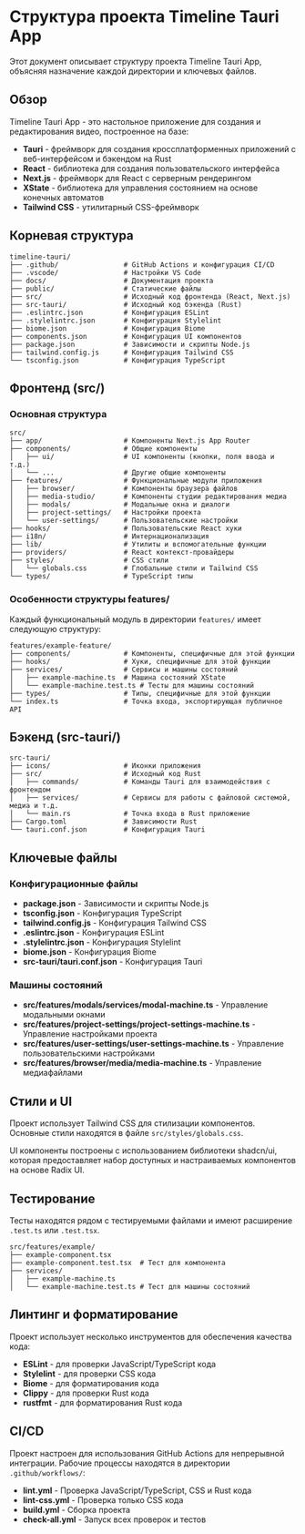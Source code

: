 # Структура проекта Timeline Tauri App

Этот документ описывает структуру проекта Timeline Tauri App, объясняя назначение каждой директории и ключевых файлов.

## Обзор

Timeline Tauri App - это настольное приложение для создания и редактирования видео, построенное на базе:
- **Tauri** - фреймворк для создания кроссплатформенных приложений с веб-интерфейсом и бэкендом на Rust
- **React** - библиотека для создания пользовательского интерфейса
- **Next.js** - фреймворк для React с серверным рендерингом
- **XState** - библиотека для управления состоянием на основе конечных автоматов
- **Tailwind CSS** - утилитарный CSS-фреймворк

## Корневая структура

```
timeline-tauri/
├── .github/                # GitHub Actions и конфигурация CI/CD
├── .vscode/                # Настройки VS Code
├── docs/                   # Документация проекта
├── public/                 # Статические файлы
├── src/                    # Исходный код фронтенда (React, Next.js)
├── src-tauri/              # Исходный код бэкенда (Rust)
├── .eslintrc.json          # Конфигурация ESLint
├── .stylelintrc.json       # Конфигурация Stylelint
├── biome.json              # Конфигурация Biome
├── components.json         # Конфигурация UI компонентов
├── package.json            # Зависимости и скрипты Node.js
├── tailwind.config.js      # Конфигурация Tailwind CSS
└── tsconfig.json           # Конфигурация TypeScript
```

## Фронтенд (src/)

### Основная структура

```
src/
├── app/                    # Компоненты Next.js App Router
├── components/             # Общие компоненты
│   ├── ui/                 # UI компоненты (кнопки, поля ввода и т.д.)
│   └── ...                 # Другие общие компоненты
├── features/               # Функциональные модули приложения
│   ├── browser/            # Компоненты браузера файлов
│   ├── media-studio/       # Компоненты студии редактирования медиа
│   ├── modals/             # Модальные окна и диалоги
│   ├── project-settings/   # Настройки проекта
│   └── user-settings/      # Пользовательские настройки
├── hooks/                  # Пользовательские React хуки
├── i18n/                   # Интернационализация
├── lib/                    # Утилиты и вспомогательные функции
├── providers/              # React контекст-провайдеры
├── styles/                 # CSS стили
│   └── globals.css         # Глобальные стили и Tailwind CSS
└── types/                  # TypeScript типы
```

### Особенности структуры features/

Каждый функциональный модуль в директории `features/` имеет следующую структуру:

```
features/example-feature/
├── components/             # Компоненты, специфичные для этой функции
├── hooks/                  # Хуки, специфичные для этой функции
├── services/               # Сервисы и машины состояний
│   ├── example-machine.ts  # Машина состояний XState
│   └── example-machine.test.ts # Тесты для машины состояний
├── types/                  # Типы, специфичные для этой функции
└── index.ts                # Точка входа, экспортирующая публичное API
```

## Бэкенд (src-tauri/)

```
src-tauri/
├── icons/                  # Иконки приложения
├── src/                    # Исходный код Rust
│   ├── commands/           # Команды Tauri для взаимодействия с фронтендом
│   ├── services/           # Сервисы для работы с файловой системой, медиа и т.д.
│   └── main.rs             # Точка входа в Rust приложение
├── Cargo.toml              # Зависимости Rust
└── tauri.conf.json         # Конфигурация Tauri
```

## Ключевые файлы

### Конфигурационные файлы

- **package.json** - Зависимости и скрипты Node.js
- **tsconfig.json** - Конфигурация TypeScript
- **tailwind.config.js** - Конфигурация Tailwind CSS
- **.eslintrc.json** - Конфигурация ESLint
- **.stylelintrc.json** - Конфигурация Stylelint
- **biome.json** - Конфигурация Biome
- **src-tauri/tauri.conf.json** - Конфигурация Tauri

### Машины состояний

- **src/features/modals/services/modal-machine.ts** - Управление модальными окнами
- **src/features/project-settings/project-settings-machine.ts** - Управление настройками проекта
- **src/features/user-settings/user-settings-machine.ts** - Управление пользовательскими настройками
- **src/features/browser/media/media-machine.ts** - Управление медиафайлами

## Стили и UI

Проект использует Tailwind CSS для стилизации компонентов. Основные стили находятся в файле `src/styles/globals.css`.

UI компоненты построены с использованием библиотеки shadcn/ui, которая предоставляет набор доступных и настраиваемых компонентов на основе Radix UI.

## Тестирование

Тесты находятся рядом с тестируемыми файлами и имеют расширение `.test.ts` или `.test.tsx`.

```
src/features/example/
├── example-component.tsx
├── example-component.test.tsx  # Тест для компонента
├── services/
│   ├── example-machine.ts
│   └── example-machine.test.ts # Тест для машины состояний
```

## Линтинг и форматирование

Проект использует несколько инструментов для обеспечения качества кода:

- **ESLint** - для проверки JavaScript/TypeScript кода
- **Stylelint** - для проверки CSS кода
- **Biome** - для форматирования кода
- **Clippy** - для проверки Rust кода
- **rustfmt** - для форматирования Rust кода

## CI/CD

Проект настроен для использования GitHub Actions для непрерывной интеграции. Рабочие процессы находятся в директории `.github/workflows/`:

- **lint.yml** - Проверка JavaScript/TypeScript, CSS и Rust кода
- **lint-css.yml** - Проверка только CSS кода
- **build.yml** - Сборка проекта
- **check-all.yml** - Запуск всех проверок и тестов
